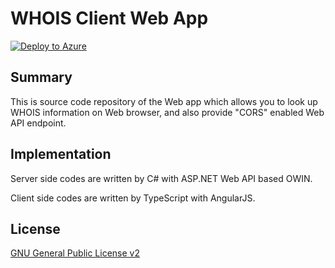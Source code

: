 # WHOIS Client Web App

[![Deploy to Azure](https://azuredeploy.net/deploybutton.svg)](https://azuredeploy.net/)

## Summary

This is source code repository of the Web app which allows you to look up WHOIS information on Web browser, and also provide "CORS" enabled Web API endpoint.

## Implementation

Server side codes are written by C# with ASP.NET Web API based OWIN.

Client side codes are written by TypeScript with AngularJS.

## License

[GNU General Public License v2](LICENSE)